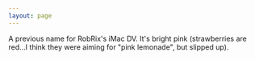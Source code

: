 ```yaml
---
layout: page
---
```


A previous name for RobRix's iMac DV. It's bright pink (strawberries are red...I think they were aiming for "pink lemonade", but slipped up).
